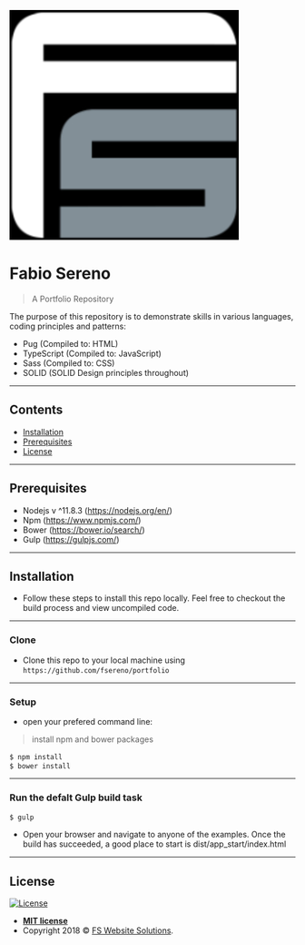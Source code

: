 <a href="http://fswebsitesolutions.com/"><img src="https://raw.githubusercontent.com/fsereno/portfolio/master/dist/images/FSWebsiteSolutionsLogo.jpg" title="FS Website Solutions" alt="FS Website Solutions" target="_blank"></a>

# Fabio Sereno

> A Portfolio Repository

The purpose of this repository is to demonstrate skills in various languages, coding principles and patterns:

- Pug (Compiled to: HTML)
- TypeScript (Compiled to: JavaScript)
- Sass (Compiled to: CSS)
- SOLID (SOLID Design principles throughout)
---

## Contents

- [Installation](#installation)
- [Prerequisites](#prerequisites)
- [License](#license)
---

## Prerequisites

- Nodejs v ^11.8.3 (https://nodejs.org/en/)
- Npm (https://www.npmjs.com/)
- Bower (https://bower.io/search/)
- Gulp (https://gulpjs.com/)
---

## Installation

- Follow these steps to install this repo locally. Feel free to checkout the build process and view uncompiled code.
---

### Clone

- Clone this repo to your local machine using `https://github.com/fsereno/portfolio`
---

### Setup

- open your prefered command line:

> install npm and bower packages

```shell
$ npm install
$ bower install
```
---

### Run the defalt Gulp build task

```shell
$ gulp
```

- Open your browser and navigate to anyone of the examples. Once the build has succeeded, a good place to start is dist/app_start/index.html
---

## License

[![License](http://img.shields.io/:license-mit-blue.svg?style=flat-square)](http://badges.mit-license.org)

- **[MIT license](http://fswebsitesolutions.com/porfolio/app_licence/index.html)**
- Copyright 2018 © <a href="http://fswebsitesolutions.com/" target="_blank">FS Website Solutions</a>.


